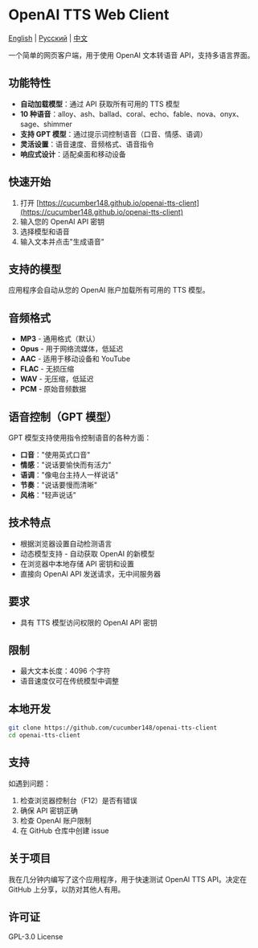 # OpenAI TTS Web Client                                                                          
[English](README.MD) | [Русский](README.RU.MD) | [中文](README.ZH.MD)                            

一个简单的网页客户端，用于使用 OpenAI 文本转语音 API，支持多语言界面。

## 功能特性

- **自动加载模型**：通过 API 获取所有可用的 TTS 模型
- **10 种语音**：alloy、ash、ballad、coral、echo、fable、nova、onyx、sage、shimmer              
- **支持 GPT 模型**：通过提示词控制语音（口音、情感、语调）
- **灵活设置**：语音速度、音频格式、语音指令                       
- **响应式设计**：适配桌面和移动设备

## 快速开始

1. 打开 [https://cucumber148.github.io/openai-tts-client](https://cucumber148.github.io/openai-tts-client)
2. 输入您的 OpenAI API 密钥                                                                   
3. 选择模型和语音
4. 输入文本并点击"生成语音"                                                  

## 支持的模型

应用程序会自动从您的 OpenAI 账户加载所有可用的 TTS 模型。

## 音频格式

- **MP3** - 通用格式（默认）
- **Opus** - 用于网络流媒体，低延迟
- **AAC** - 适用于移动设备和 YouTube
- **FLAC** - 无损压缩
- **WAV** - 无压缩，低延迟
- **PCM** - 原始音频数据

## 语音控制（GPT 模型）

GPT 模型支持使用指令控制语音的各种方面：

- **口音**："使用英式口音"
- **情感**："说话要愉快而有活力"
- **语调**："像电台主持人一样说话"
- **节奏**："说话要慢而清晰"
- **风格**："轻声说话"

## 技术特点

- 根据浏览器设置自动检测语言
- 动态模型支持 - 自动获取 OpenAI 的新模型
- 在浏览器中本地存储 API 密钥和设置
- 直接向 OpenAI API 发送请求，无中间服务器

## 要求

- 具有 TTS 模型访问权限的 OpenAI API 密钥

## 限制

- 最大文本长度：4096 个字符
- 语音速度仅可在传统模型中调整

## 本地开发

```bash
git clone https://github.com/cucumber148/openai-tts-client
cd openai-tts-client
```

## 支持

如遇到问题：

1. 检查浏览器控制台（F12）是否有错误
2. 确保 API 密钥正确
3. 检查 OpenAI 账户限制
4. 在 GitHub 仓库中创建 issue

## 关于项目

我在几分钟内编写了这个应用程序，用于快速测试 OpenAI TTS API。决定在 GitHub 上分享，以防对其他人有用。

## 许可证

GPL-3.0 License
